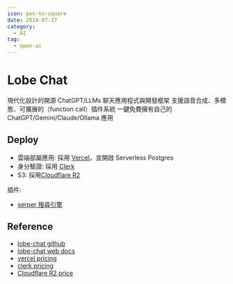 ```yaml
---
icon: pen-to-square
date: 2024-07-27
category:
  - AI
tag:
  - open-ai
---
```


# Lobe Chat

現代化設計的開源 ChatGPT/LLMs 聊天應用程式與開發框架
支援語音合成、多模態、可擴展的（function call）插件系統
一鍵免費擁有自己的 ChatGPT/Gemini/Claude/Ollama 應用

## Deploy

- 雲端部屬應用: 採用 [Vercel](https://vercel.com/)，並開啟 Serverless Postgres
- 身分驗證: 採用 [Clerk](https://clerk.com/)
- S3: 採用[Cloudflare R2](https://dash.cloudflare.com/)

插件:

- [serper 搜尋引擎](https://serper.dev/)

## Reference

- [lobe-chat github](https://github.com/lobehub/lobe-chat)
- [lobe-chat web docs](https://lobehub.com/zh/docs/usage/start)
- [vercel pricing](https://vercel.com/pricing)
- [clerk pricing](https://clerk.com/pricing)
- [Cloudflare R2 price](https://developers.cloudflare.com/r2/pricing/#class-a-operations)
